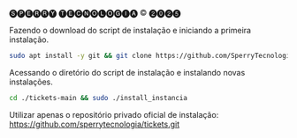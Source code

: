 🅢🅟🅔🅡🅡🅨 🅣🅔🅒🅝🅞🅛🅞🅖🅘🅐 © ❷⓿❷❺

Fazendo o download do script de instalação e iniciando a primeira instalação.

```bash
sudo apt install -y git && git clone https://github.com/SperryTecnologia/tickets-main.git && sudo chmod -R 777 tickets-main && cd tickets-main && sudo ./install_primaria
```

Acessando o diretório do script de instalação e instalando novas instalações.

```bash
cd ./tickets-main && sudo ./install_instancia
```

Utilizar apenas o repositório privado oficial de instalação:
https://github.com/sperrytecnologia/tickets.git

